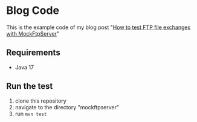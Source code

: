 # Blog Code

This is the example code of my blog post "[How to test FTP file exchanges with MockFtpServer](https://jschmitz.dev/posts/how-to-test-ftp-file-exchanges-with-mockftpserver)"

## Requirements

* Java 17

## Run the test

1. clone this repository
2. navigate to the directory "mockftpserver"
3. run `mvn test`
